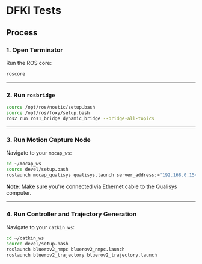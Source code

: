 # DFKI Tests

## Process

### 1. Open Terminator  
Run the ROS core:

```bash
roscore
```

---

### 2. Run `rosbridge`

```bash
source /opt/ros/noetic/setup.bash
source /opt/ros/foxy/setup.bash
ros2 run ros1_bridge dynamic_bridge --bridge-all-topics
```

---

### 3. Run Motion Capture Node

Navigate to your `mocap_ws`:

```bash
cd ~/mocap_ws
source devel/setup.bash
roslaunch mocap_qualisys qualisys.launch server_address:="192.168.0.154" udp_port:=-1
```

**Note**: Make sure you're connected via Ethernet cable to the Qualisys computer.

---

### 4. Run Controller and Trajectory Generation

Navigate to your `catkin_ws`:

```bash
cd ~/catkin_ws
source devel/setup.bash
roslaunch bluerov2_nmpc bluerov2_nmpc.launch
roslaunch bluerov2_trajectory bluerov2_trajectory.launch
```
